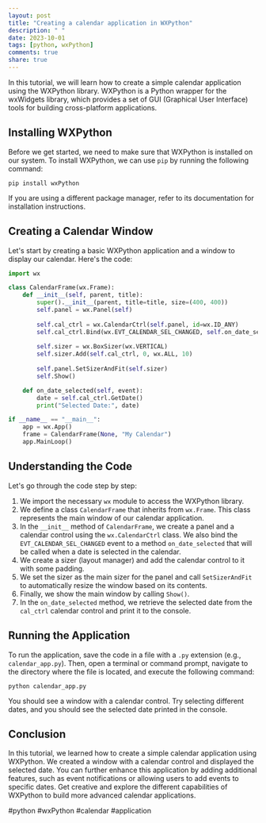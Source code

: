 ```yaml
---
layout: post
title: "Creating a calendar application in WXPython"
description: " "
date: 2023-10-01
tags: [python, wxPython]
comments: true
share: true
---
```


In this tutorial, we will learn how to create a simple calendar application using the WXPython library. WXPython is a Python wrapper for the wxWidgets library, which provides a set of GUI (Graphical User Interface) tools for building cross-platform applications.

## Installing WXPython

Before we get started, we need to make sure that WXPython is installed on our system. To install WXPython, we can use `pip` by running the following command:

```
pip install wxPython
```

If you are using a different package manager, refer to its documentation for installation instructions.

## Creating a Calendar Window

Let's start by creating a basic WXPython application and a window to display our calendar. Here's the code:

```python
import wx

class CalendarFrame(wx.Frame):
    def __init__(self, parent, title):
        super().__init__(parent, title=title, size=(400, 400))
        self.panel = wx.Panel(self)
        
        self.cal_ctrl = wx.CalendarCtrl(self.panel, id=wx.ID_ANY)
        self.cal_ctrl.Bind(wx.EVT_CALENDAR_SEL_CHANGED, self.on_date_selected)
        
        self.sizer = wx.BoxSizer(wx.VERTICAL)
        self.sizer.Add(self.cal_ctrl, 0, wx.ALL, 10)
        
        self.panel.SetSizerAndFit(self.sizer)
        self.Show()

    def on_date_selected(self, event):
        date = self.cal_ctrl.GetDate()
        print("Selected Date:", date)

if __name__ == "__main__":
    app = wx.App()
    frame = CalendarFrame(None, "My Calendar")
    app.MainLoop()
```

## Understanding the Code

Let's go through the code step by step:

1. We import the necessary `wx` module to access the WXPython library.
2. We define a class `CalendarFrame` that inherits from `wx.Frame`. This class represents the main window of our calendar application.
3. In the `__init__` method of `CalendarFrame`, we create a panel and a calendar control using the `wx.CalendarCtrl` class. We also bind the `EVT_CALENDAR_SEL_CHANGED` event to a method `on_date_selected` that will be called when a date is selected in the calendar.
4. We create a sizer (layout manager) and add the calendar control to it with some padding.
5. We set the sizer as the main sizer for the panel and call `SetSizerAndFit` to automatically resize the window based on its contents.
6. Finally, we show the main window by calling `Show()`.
7. In the `on_date_selected` method, we retrieve the selected date from the `cal_ctrl` calendar control and print it to the console.

## Running the Application

To run the application, save the code in a file with a `.py` extension (e.g., `calendar_app.py`). Then, open a terminal or command prompt, navigate to the directory where the file is located, and execute the following command:

```
python calendar_app.py
```

You should see a window with a calendar control. Try selecting different dates, and you should see the selected date printed in the console.

## Conclusion

In this tutorial, we learned how to create a simple calendar application using WXPython. We created a window with a calendar control and displayed the selected date. You can further enhance this application by adding additional features, such as event notifications or allowing users to add events to specific dates. Get creative and explore the different capabilities of WXPython to build more advanced calendar applications.

#python #wxPython #calendar #application